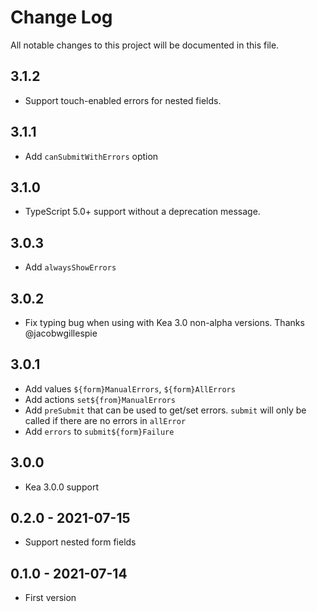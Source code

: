 # Change Log
All notable changes to this project will be documented in this file.

## 3.1.2
- Support touch-enabled errors for nested fields.

## 3.1.1
- Add `canSubmitWithErrors` option

## 3.1.0
- TypeScript 5.0+ support without a deprecation message.

## 3.0.3
- Add `alwaysShowErrors`

## 3.0.2
- Fix typing bug when using with Kea 3.0 non-alpha versions. Thanks @jacobwgillespie

## 3.0.1
- Add values `${form}ManualErrors`, `${form}AllErrors` 
- Add actions `set${from}ManualErrors`
- Add `preSubmit` that can be used to get/set errors. `submit` will only be called if there are no errors in `allError`
- Add `errors` to `submit${form}Failure` 

## 3.0.0 
- Kea 3.0.0 support

## 0.2.0 - 2021-07-15
- Support nested form fields

## 0.1.0 - 2021-07-14
- First version
